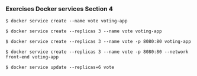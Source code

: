
### Exercises Docker services Section 4

    $ docker service create --name vote voting-app

    $ docker service create --replicas 3 --name vote voting-app

    $ docker service create --replicas 3 --name vote -p 8080:80 voting-app

    $ docker service create --replicas 3 --name vote -p 8080:80 --network front-end voting-app

    $ docker service update --replicas=6 vote
